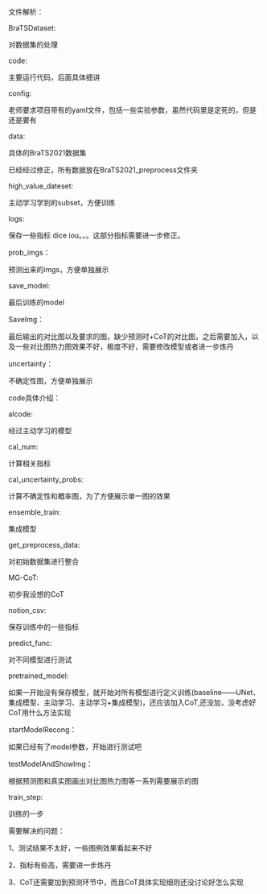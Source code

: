 文件解析：

BraTSDataset:

对数据集的处理

code:

主要运行代码，后面具体细讲

config:

老师要求项目带有的yaml文件，包括一些实验参数，虽然代码里是定死的，但是还是要有

data:

具体的BraTS2021数据集

已经经过修正，所有数据放在BraTS2021_preprocess文件夹

high_value_dateset:

主动学习学到的subset，方便训练

logs:

保存一些指标 dice iou。。。这部分指标需要进一步修正。

prob_imgs：

预测出来的imgs，方便单独展示

save_model:

最后训练的model

SaveImg：

最后输出的对比图以及要求的图，缺少预测时+CoT的对比图，之后需要加入，以及一些对比图热力图效果不好，极度不好，需要修改模型或者进一步炼丹

uncertainty：

不确定性图，方便单独展示

code具体介绍：

alcode:

经过主动学习的模型

cal_num:

计算相关指标

cal_uncertainty_probs:

计算不确定性和概率图，为了方便展示单一图的效果

ensemble_train:

集成模型

get_preprocess_data:

对初始数据集进行整合

MG-CoT:

初步我设想的CoT

notion_csv:

保存训练中的一些指标

predict_func:

对不同模型进行测试

pretrained_model:

如果一开始没有保存模型，就开始对所有模型进行定义训练(baseline——UNet、集成模型、主动学习、主动学习+集成模型)，还应该加入CoT,还没加，没考虑好CoT用什么方法实现

startModelRecong：

如果已经有了model参数，开始进行测试吧

testModelAndShowImg：

根据预测图和真实图画出对比图热力图等一系列需要展示的图

train_step:

训练的一步

需要解决的问题：

1、测试结果不太好，一些图例效果看起来不好

2、指标有些高，需要进一步炼丹

3、CoT还需要加到预测环节中，而且CoT具体实现细则还没讨论好怎么实现
